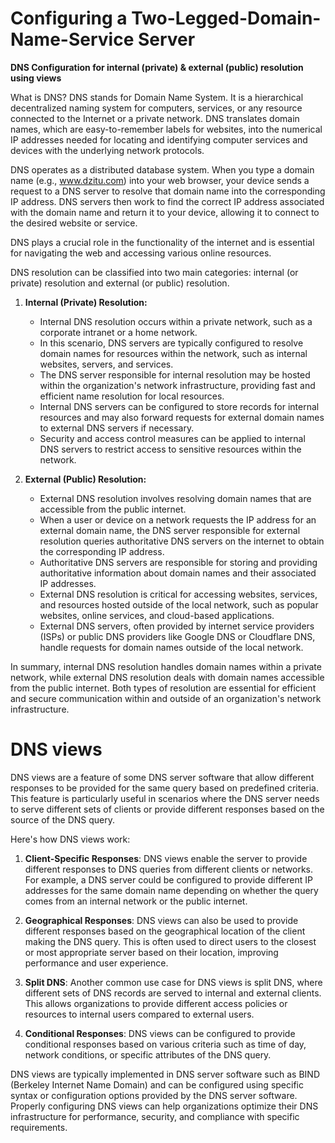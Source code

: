 # Configuring a Two-Legged-Domain-Name-Service Server
**DNS Configuration for internal (private) &amp; external (public) resolution using views**

What is DNS?
DNS stands for Domain Name System. It is a hierarchical decentralized naming system for computers, services, or any resource connected to the Internet or a private network. DNS translates domain names, which are easy-to-remember labels for websites, into the numerical IP addresses needed for locating and identifying computer services and devices with the underlying network protocols.

DNS operates as a distributed database system. When you type a domain name (e.g., www.dzitu.com) into your web browser, your device sends a request to a DNS server to resolve that domain name into the corresponding IP address. DNS servers then work to find the correct IP address associated with the domain name and return it to your device, allowing it to connect to the desired website or service.

DNS plays a crucial role in the functionality of the internet and is essential for navigating the web and accessing various online resources.

DNS resolution can be classified into two main categories: internal (or private) resolution and external (or public) resolution.

1. **Internal (Private) Resolution:**
   - Internal DNS resolution occurs within a private network, such as a corporate intranet or a home network.
   - In this scenario, DNS servers are typically configured to resolve domain names for resources within the network, such as internal websites, servers, and services.
   - The DNS server responsible for internal resolution may be hosted within the organization's network infrastructure, providing fast and efficient name resolution for local resources.
   - Internal DNS servers can be configured to store records for internal resources and may also forward requests for external domain names to external DNS servers if necessary.
   - Security and access control measures can be applied to internal DNS servers to restrict access to sensitive resources within the network.

2. **External (Public) Resolution:**
   - External DNS resolution involves resolving domain names that are accessible from the public internet.
   - When a user or device on a network requests the IP address for an external domain name, the DNS server responsible for external resolution queries authoritative DNS servers on the internet to obtain the corresponding IP address.
   - Authoritative DNS servers are responsible for storing and providing authoritative information about domain names and their associated IP addresses.
   - External DNS resolution is critical for accessing websites, services, and resources hosted outside of the local network, such as popular websites, online services, and cloud-based applications.
   - External DNS servers, often provided by internet service providers (ISPs) or public DNS providers like Google DNS or Cloudflare DNS, handle requests for domain names outside of the local network.

In summary, internal DNS resolution handles domain names within a private network, while external DNS resolution deals with domain names accessible from the public internet. Both types of resolution are essential for efficient and secure communication within and outside of an organization's network infrastructure.

# DNS views
DNS views are a feature of some DNS server software that allow different responses to be provided for the same query based on predefined criteria. This feature is particularly useful in scenarios where the DNS server needs to serve different sets of clients or provide different responses based on the source of the DNS query.

Here's how DNS views work:

1. **Client-Specific Responses**: DNS views enable the server to provide different responses to DNS queries from different clients or networks. For example, a DNS server could be configured to provide different IP addresses for the same domain name depending on whether the query comes from an internal network or the public internet.

2. **Geographical Responses**: DNS views can also be used to provide different responses based on the geographical location of the client making the DNS query. This is often used to direct users to the closest or most appropriate server based on their location, improving performance and user experience.

3. **Split DNS**: Another common use case for DNS views is split DNS, where different sets of DNS records are served to internal and external clients. This allows organizations to provide different access policies or resources to internal users compared to external users.

4. **Conditional Responses**: DNS views can be configured to provide conditional responses based on various criteria such as time of day, network conditions, or specific attributes of the DNS query.

DNS views are typically implemented in DNS server software such as BIND (Berkeley Internet Name Domain) and can be configured using specific syntax or configuration options provided by the DNS server software. Properly configuring DNS views can help organizations optimize their DNS infrastructure for performance, security, and compliance with specific requirements.
